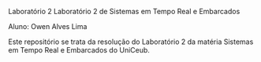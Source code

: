 Laboratório 2
Laboratório 2 de Sistemas em Tempo Real e Embarcados

Aluno: Owen Alves Lima

Este repositório se trata da resolução do Laboratório 2 da matéria Sistemas em Tempo Real e Embarcados do UniCeub.
